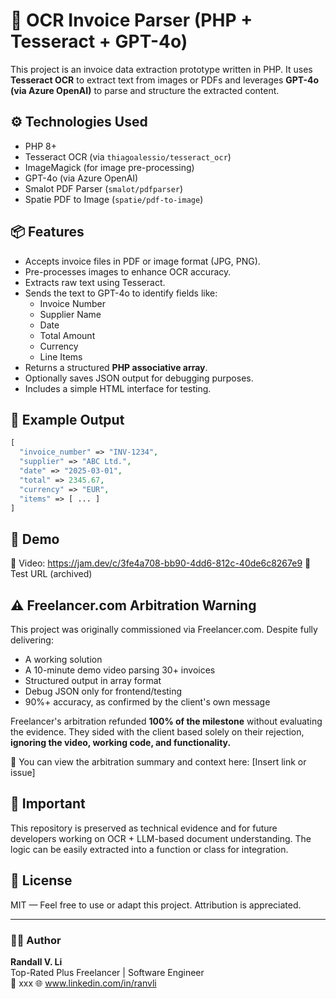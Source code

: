 # 🧾 OCR Invoice Parser (PHP + Tesseract + GPT-4o)

This project is an invoice data extraction prototype written in PHP. It uses **Tesseract OCR** to extract text from images or PDFs and leverages **GPT-4o (via Azure OpenAI)** to parse and structure the extracted content.

## ⚙️ Technologies Used

- PHP 8+
- Tesseract OCR (via `thiagoalessio/tesseract_ocr`)
- ImageMagick (for image pre-processing)
- GPT-4o (via Azure OpenAI)
- Smalot PDF Parser (`smalot/pdfparser`)
- Spatie PDF to Image (`spatie/pdf-to-image`)

## 📦 Features

- Accepts invoice files in PDF or image format (JPG, PNG).
- Pre-processes images to enhance OCR accuracy.
- Extracts raw text using Tesseract.
- Sends the text to GPT-4o to identify fields like:
  - Invoice Number
  - Supplier Name
  - Date
  - Total Amount
  - Currency
  - Line Items
- Returns a structured **PHP associative array**.
- Optionally saves JSON output for debugging purposes.
- Includes a simple HTML interface for testing.

## 📁 Example Output

```php
[
  "invoice_number" => "INV-1234",
  "supplier" => "ABC Ltd.",
  "date" => "2025-03-01",
  "total" => 2345.67,
  "currency" => "EUR",
  "items" => [ ... ]
]
```

## 🎥 Demo

🔗 Video: https://jam.dev/c/3fe4a708-bb90-4dd6-812c-40de6c8267e9
🔗 Test URL (archived)

## ⚠️ Freelancer.com Arbitration Warning

This project was originally commissioned via Freelancer.com. Despite fully delivering:

- A working solution
- A 10-minute demo video parsing 30+ invoices
- Structured output in array format
- Debug JSON only for frontend/testing
- 90%+ accuracy, as confirmed by the client's own message

Freelancer's arbitration refunded **100% of the milestone** without evaluating the evidence. They sided with the client based solely on their rejection, **ignoring the video, working code, and functionality.**

📎 You can view the arbitration summary and context here: [Insert link or issue]

## 📌 Important

This repository is preserved as technical evidence and for future developers working on OCR + LLM-based document understanding. The logic can be easily extracted into a function or class for integration.

## 📄 License

MIT — Feel free to use or adapt this project. Attribution is appreciated.

---

### 🙋‍♂️ Author

**Randall V. Li**  
Top-Rated Plus Freelancer | Software Engineer  
📧 xxx
🌐 www.linkedin.com/in/ranvli
